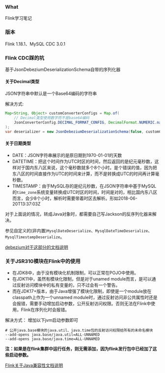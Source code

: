 ### What
Flink学习笔记

### 版本
Flink 1.18.1、MySQL CDC 3.0.1

### Flink CDC踩的坑
基于JsonDebeziumDeserializationSchema自带的序列化器
#### 关于Decimal类型
JSON字符串中默认是一个Base64编码的字符串

解决方式:
```java
Map<String, Object> customConverterConfigs = Map.of(
    // Decimal类型使用数字而不是base64编码
    JsonConverterConfig.DECIMAL_FORMAT_CONFIG, DecimalFormat.NUMERIC.name()
);
var deserializer = new JsonDebeziumDeserializationSchema(false, customConverterConfigs);
```
#### 关于日期类型
* DATE：JSON字符串展示的是原日期到1970-01-01的天数
* DATETIME：把这个时间作为UTC时区的时间，然后返回的是纪元毫秒数，这样对于国内东八区来说，这个毫秒数就多个8个小时。是个错误的值，因为把东八区的时间直接作为UTC的时间来计算，而不是转换成UTC的时间再计算毫秒数。
* TIMESTAMP：由于MySQL存的是纪元秒数，在JSON字符串中基于MySQL的`time_zone`系统变量转换成UTC时区的时间，时间是对的，相比国内东八区而言，会少8个小时，解析时需要带着时区去解析。形如2018-06-20T13:37:03Z

对于上面说的情况，转成Java对象时，都需要自己写Jackson的反序列化器来解决。

参见自定义的(非内置)`MysqlDateDeserialize`、`MysqlDateTimeDeserialize`、`MysqlTimestampDeserialize`。

[debezium对于这部分的文档说明](https://debezium.io/documentation/reference/2.7/connectors/mysql.html#mysql-data-types)
### 关于JSR310模块在Flink中的使用
* 在JDK8中，由于没有模块化机制限制，可以正常在POJO中使用。
* 在JDK11中，虽然有模块化限制，但是对于unamed module而言，是可以通过反射访问模块中的私有变量的，只不过会有一个警告。
* 而在JDK17+版本，由于Java增强了模块化限制，即使是一个module放在classpath上作为一个unnamed module时，通过反射访问非公共属性时还是会报错，需要手动增加启动参数，公开反射访问权限。否则无法在Flink中使用，Flink在序列化时会报错。

解决方式：
增加以下jvm启动参数即可
```text
# 公开java.base模块的java.util、java.time包的反射访问权限给所有的未命名模块
--add-opens java.base/java.util=ALL-UNNAMED
--add-opens java.base/java.time=ALL-UNNAMED
```
**注：如果是在flink集群中运行任务，则无需添加，因为flink发行包中已经加了这些启动参数。**

[Flink关于Java兼容性文档说明](https://nightlies.apache.org/flink/flink-docs-release-1.18/zh/docs/deployment/java_compatibility/)
